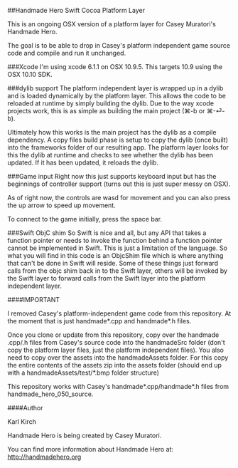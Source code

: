 ##Handmade Hero Swift Cocoa Platform Layer

This is an ongoing OSX version of a platform layer for Casey Muratori's Handmade Hero.

The goal is to be able to drop in Casey's platform independent game source code and compile and run it unchanged.

###Xcode
I'm using xcode 6.1.1 on OSX 10.9.5. This targets 10.9 using the OSX 10.10 SDK.

###dylib support
The platform independent layer is wrapped up in a dylib and is loaded dynamically by the platform layer. This allows the code to be reloaded at runtime by simply building the dylib. Due to the way xcode projects work, this is as simple as building the main project (⌘-b or ⌘-⏎-b).

Ultimately how this works is the main project has the dylib as a compile dependency. A copy files build phase is setup to copy the dylib (once built) into the frameworks folder of our resulting app. The platform layer looks for this the dylib at runtime and checks to see whether the dylib has been updated. If it has been updated, it reloads the dylib.

###Game input
Right now this just supports keyboard input but has the beginnings of controller support (turns out this is just super messy on OSX).

As of right now, the controls are wasd for movement and you can also press the up arrow to speed up movement.

To connect to the game initially, press the space bar.

###Swift ObjC shim
So Swift is nice and all, but any API that takes a function pointer or needs to invoke the function behind a function pointer cannot be implemented in Swift. This is just a limitation of the language. So what you will find in this code is an ObjcShim file which is where anything that can't be done in Swift will reside. Some of these things just forward calls from the objc shim back in to the Swift layer, others will be invoked by the Swift layer to forward calls from the Swift layer into the platform independent layer.

####IMPORTANT

I removed Casey's platform-independent game code from this repository. At the moment that is just handmade*.cpp and handmade*.h files.

Once you clone or update from this repository, copy over the handmade .cpp/.h files from Casey's source code into the handmadeSrc folder (don't copy the platform layer files, just the platform independent files).
You also need to copy over the assets into the handmadeAssets folder. For this copy the entire contents of the assets zip into the assets folder (should end up with a handmadeAssets/test/*.bmp folder structure)

This repository works with Casey's handmade*.cpp/handmade*.h files from handmade_hero_050_source.

####Author

Karl Kirch

Handmade Hero is being created by Casey Muratori.

You can find more information about Handmade Hero at: http://handmadehero.org
